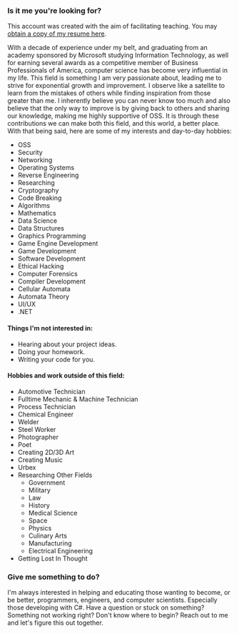 ### Is it me you're looking for?

This account was created with the aim of facilitating teaching. You may [obtain a copy of my resume here](https://github.com/BL1NDX3N0N/BL1NDX3N0N/blob/main/resume.pdf).

With a decade of experience under my belt, and graduating from an academy sponsored by Microsoft studying Information Technology, as well for earning several awards as a competitive member of Business Professionals of America, computer science has become very influential in my life. This field is something I am very passionate about, leading me to strive for exponential growth and improvement. I observe like a satellite to learn from the mistakes of others while finding inspiration from those greater than me. I inherently believe you can never know too much and also believe that the only way to improve is by giving back to others and sharing our knowledge, making me highly supportive of OSS. It is through these contributions we can make both this field, and this world, a better place. With that being said, here are some of my interests and day-to-day hobbies:

- OSS
- Security
- Networking
- Operating Systems
- Reverse Engineering
- Researching
- Cryptography
- Code Breaking
- Algorithms
- Mathematics
- Data Science
- Data Structures
- Graphics Programming
- Game Engine Development
- Game Development
- Software Development
- Ethical Hacking
- Computer Forensics
- Compiler Development
- Cellular Automata
- Automata Theory
- UI/UX
- .NET

#### Things I'm not interested in:

- Hearing about your project ideas.
- Doing your homework.
- Writing your code for you.

#### Hobbies and work outside of this field:

- Automotive Technician
- Fulltime Mechanic & Machine Technician
- Process Technician
- Chemical Engineer
- Welder
- Steel Worker
- Photographer
- Poet
- Creating 2D/3D Art
- Creating Music
- Urbex
- Researching Other Fields
    - Government
    - Military
    - Law
    - History
    - Medical Science
    - Space
    - Physics
    - Culinary Arts
    - Manufacturing
    - Electrical Engineering
- Getting Lost In Thought

### Give me something to do?

I'm always interested in helping and educating those wanting to become, or be better, programmers, engineers, and computer scientists. Especially those developing with C#. Have a question or stuck on something? Something not working right? Don't know where to begin? Reach out to me and let's figure this out together.
